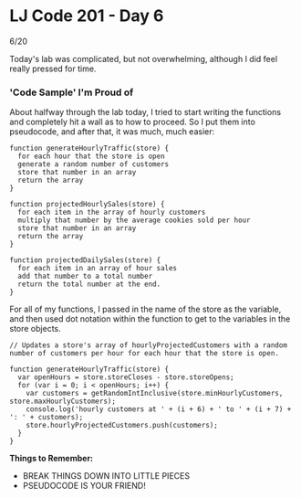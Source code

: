 # LJ Code 201 - Day 6
6/20

Today's lab was complicated, but not overwhelming, although I did feel really pressed for time. 

### 'Code Sample' I'm Proud of
About halfway through the lab today, I tried to start writing the functions and completely hit a wall as to how to proceed. So I put them into pseudocode, and after that, it was much, much easier:

```
function generateHourlyTraffic(store) {
  for each hour that the store is open
  generate a random number of customers
  store that number in an array
  return the array
}

function projectedHourlySales(store) {
  for each item in the array of hourly customers
  multiply that number by the average cookies sold per hour
  store that number in an array
  return the array
}

function projectedDailySales(store) {
  for each item in an array of hour sales
  add that number to a total number
  return the total number at the end.
}
 ```
 
For all of my functions, I passed in the name of the store as the variable, and then used dot notation within the function to get to the variables in the store objects.

```
// Updates a store's array of hourlyProjectedCustomers with a random number of customers per hour for each hour that the store is open.

function generateHourlyTraffic(store) {
  var openHours = store.storeCloses - store.storeOpens;
  for (var i = 0; i < openHours; i++) {
    var customers = getRandomIntInclusive(store.minHourlyCustomers, store.maxHourlyCustomers);
    console.log('hourly customers at ' + (i + 6) + ' to ' + (i + 7) + ': ' + customers);
    store.hourlyProjectedCustomers.push(customers);
  }
}
```

**Things to Remember:**

* BREAK THINGS DOWN INTO LITTLE PIECES
* PSEUDOCODE IS YOUR FRIEND!